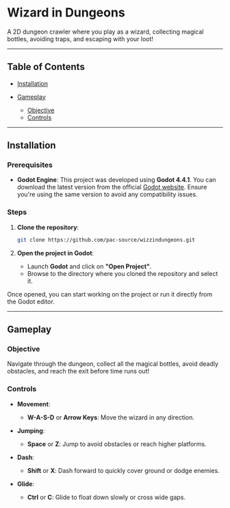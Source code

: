 # **Wizard in Dungeons**

A 2D dungeon crawler where you play as a wizard, collecting magical bottles, avoiding traps, and escaping with your loot!

---

## **Table of Contents**

* [Installation](#installation)
* [Gameplay](#gameplay)

  * [Objective](#objective)
  * [Controls](#controls)

---

## **Installation**

### Prerequisites

* **Godot Engine**: This project was developed using **Godot 4.4.1**. You can download the latest version from the official [Godot website](https://godotengine.org/download). Ensure you're using the same version to avoid any compatibility issues.

### Steps

1. **Clone the repository**:

   ```bash
   git clone https://github.com/pac-source/wizzindungeons.git
   ```

2. **Open the project in Godot**:

   * Launch **Godot** and click on **"Open Project"**.
   * Browse to the directory where you cloned the repository and select it.

Once opened, you can start working on the project or run it directly from the Godot editor.

---

## **Gameplay**

### **Objective**

Navigate through the dungeon, collect all the magical bottles, avoid deadly obstacles, and reach the exit before time runs out!

### **Controls**

* **Movement**:

  * **W-A-S-D** or **Arrow Keys**: Move the wizard in any direction.
* **Jumping**:

  * **Space** or **Z**: Jump to avoid obstacles or reach higher platforms.
* **Dash**:

  * **Shift** or **X**: Dash forward to quickly cover ground or dodge enemies.
* **Glide**:

  * **Ctrl** or **C**: Glide to float down slowly or cross wide gaps.

